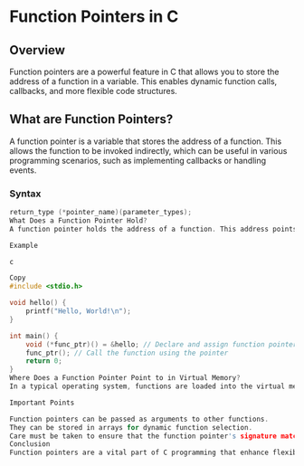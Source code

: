 # Function Pointers in C

## Overview

Function pointers are a powerful feature in C that allows you to store the address of a function in a variable. This enables dynamic function calls, callbacks, and more flexible code structures.

## What are Function Pointers?

A function pointer is a variable that stores the address of a function. This allows the function to be invoked indirectly, which can be useful in various programming scenarios, such as implementing callbacks or handling events.

### Syntax

```c
return_type (*pointer_name)(parameter_types);
What Does a Function Pointer Hold?
A function pointer holds the address of a function. This address points to the entry point of the function in memory, enabling the program to execute the function when the pointer is dereferenced.

Example

c

Copy
#include <stdio.h>

void hello() {
    printf("Hello, World!\n");
}

int main() {
    void (*func_ptr)() = &hello; // Declare and assign function pointer
    func_ptr(); // Call the function using the pointer
    return 0;
}
Where Does a Function Pointer Point to in Virtual Memory?
In a typical operating system, functions are loaded into the virtual memory space allocated to a process. The function pointer points to the location in memory where the function's code resides.

Important Points

Function pointers can be passed as arguments to other functions.
They can be stored in arrays for dynamic function selection.
Care must be taken to ensure that the function pointer's signature matches the function it points to.
Conclusion
Function pointers are a vital part of C programming that enhance flexibility and enable advanced programming techniques. Understanding how to use them effectively can greatly improve your coding skills.
